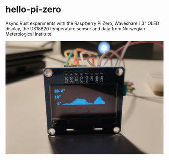 # hello-pi-zero

Async Rust experiments with the Raspberry Pi Zero, Waveshare 1.3"
OLED display, the DS18B20 temperature sensor and data from Norwegian
Meterological Institute.

![photo of the setup](https://raw.githubusercontent.com/matze/hello-pi-zero/master/assets/demo.jpg)
